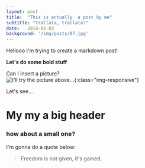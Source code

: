 ```yaml
---
layout: post
title:  "This is actually  a post by me"
subtitle: "Trallala, trallala!"
date:   2018-05-03 
background: '/img/posts/07.jpg'
---
```


Hellooo I'm trying to create a markdown post!

**Let's do some bold stuff**

Can I insert a picture?  
![I'll try the picture above...](Users/pinar/Documents/GitHub/pinarakyazi.github.io/img/posts/07.jpg "whatever"){:class="img-responsive"}

Let's see... 

# My my a big header

### how about a small one?


I'm gonna do a quote below:

> Freedom is not given, it's gained.





